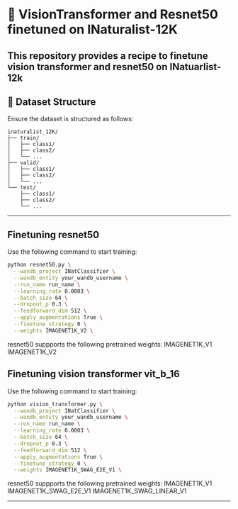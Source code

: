 # 🦋 VisionTransformer and Resnet50 finetuned on INaturalist-12K

This repository provides a recipe to finetune vision transformer and resnet50 on INatuarlist-12k
---


## 📂 Dataset Structure

Ensure the dataset is structured as follows:

```
inaturalist_12K/
├── train/
│   ├── class1/
│   ├── class2/
│   └── ...
├── valid/
│   ├── class1/
│   ├── class2/
│   └── ...
└── test/
    ├── class1/
    ├── class2/
    └── ...
```

---

## Finetuning resnet50

Use the following command to start training:

```bash
python resnet50.py \
  --wandb_project INatClassifier \
  --wandb_entity your_wandb_username \
  --run_name run_name \
  --learning_rate 0.0003 \
  --batch_size 64 \
  --dropout_p 0.3 \
  --feedforward_dim 512 \
  --apply_augmentations True \
  --finetune_strategy 0 \
  --weights IMAGENET1K_V2 \
```

resnet50 suppports the following pretrained weights:
IMAGENET1K_V1
IMAGENET1K_V2


## Finetuning vision transformer vit_b_16

Use the following command to start training:

```bash
python vision_transformer.py \
  --wandb_project INatClassifier \
  --wandb_entity your_wandb_username \
  --run_name run_name \
  --learning_rate 0.0003 \
  --batch_size 64 \
  --dropout_p 0.3 \
  --feedforward_dim 512 \
  --apply_augmentations True \
  --finetune_strategy 0 \
  --weights IMAGENET1K_SWAG_E2E_V1 \
```

resnet50 suppports the following pretrained weights:
IMAGENET1K_V1
IMAGENET1K_SWAG_E2E_V1
IMAGENET1K_SWAG_LINEAR_V1

---